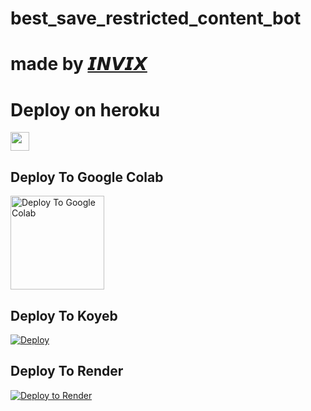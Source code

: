 # best_save_restricted_content_bot
# made by [𝙄𝙉𝙑𝙄𝙓](https://t.me/restrgb) 

 
# Deploy on heroku


<a href="https://dashboard.heroku.com/new?template=https://github.com/sengarsingh/sav">
     <img height="30px" src="https://img.shields.io/badge/Deploy%20To%20Heroku-blueviolet?style=for-the-badge&logo=heroku">
  </a>


## Deploy To Google Colab

<a href="https://colab.research.google.com/https://github.com/sengarsingh/sav/blob/main/.github/𝙄𝙉𝙑𝙄𝙓" target="_blank">
  <img src="https://𝙄𝙉𝙑𝙄𝙓.github.io/Me/img/gc.png" alt="Deploy To Google Colab" style="width:150px;"/>
</a>


## Deploy To Koyeb
              
<a target="/blank" href="https://app.koyeb.com/deploy?type=git&repository=github.com/sengarsingh/sav&branch=heroku&name=sav" >
  <img src="https://www.koyeb.com/static/images/deploy/button.svg" alt="Deploy"></a>

## Deploy To Render                  

[![Deploy to Render](https://render.com/images/deploy-to-render-button.svg)](https://render.com/deploy?repo=https://github.com/sengarsingh/sav)
